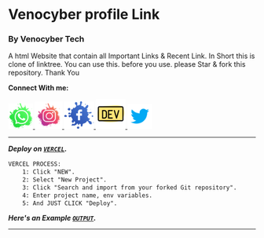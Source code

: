 # Venocyber profile Link
### By Venocyber Tech ###
A html Website that contain all Important Links &amp; Recent Link. In Short this is clone of linktree. You can use this. before you use. please Star &amp; fork this repository. Thank You 


<p> <b>Connect With me:</b></p>
<p>
<a href="https://wa.me/message/MZ7PT2QZ3TNSC1"> <img src="https://raw.githubusercontent.com/shizothetechie/database/main/icon/WhatsApp.png" width="10%"> </a><a href="https://Instagram.com/venocyber"> <img src="https://raw.githubusercontent.com/shizothetechie/database/main/icon/Instagram2.png" width="11%"> </a><a href="https://www.facebook.com/profile.php?id=61550895162362&mibextid=ZbWKwL"> <img src="https://raw.githubusercontent.com/shizothetechie/database/main/icon/Facebook.png" width="12%"> </a><a href="https://dev.to/kingjux"> <img src="https://raw.githubusercontent.com/shizothetechie/database/main/icon/devto.png" width="12%"> </a><a href="https://x.com/venocyber?s=09"> <img src="https://raw.githubusercontent.com/shizothetechie/database/main/icon/twitter.png" width="10%"> </a>
</p>


---

***Deploy on [`VERCEL`](https://vercel.com/login).***

```
VERCEL PROCESS:
    1: Click "NEW".
    2: Select "New Project".
    3: Click "Search and import from your forked Git repository".
    4: Enter project name, env variables.
    5: And JUST CLICK "Deploy". 
```
***Here's an Example [`OUTPUT`]().***

---
